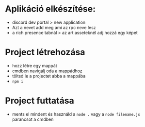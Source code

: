 # Aplikáció elkészítése:
- discord dev portal > new application
- Azt a nevet add meg ami az rpc neve lesz
- a rich presence tabnál > az art asseteknél adj hozzá egy képet
# Project létrehozása
- hozz létre egy mappát
- cmdben navigálj oda a mappádhoz
- töltsd le a projectet abba a mappába
- `npm i`
# Project futtatása
- ments el mindent és használd a `node .` vagy a `node filename.js` parancsot a cmdben
